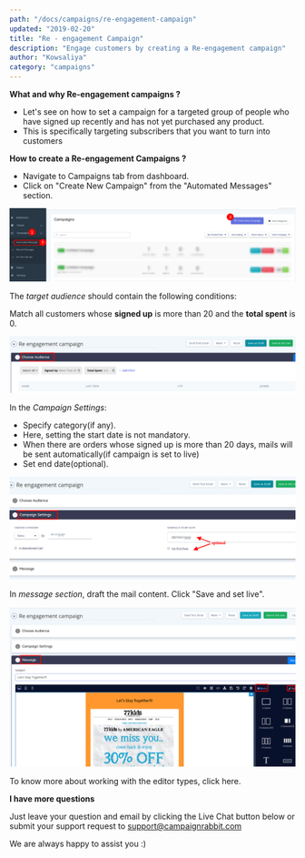 ```yaml
---
path: "/docs/campaigns/re-engagement-campaign"
updated: "2019-02-20"
title: "Re - engagement Campaign"
description: "Engage customers by creating a Re-engagement campaign"
author: "Kowsaliya"
category: "campaigns"
---
```

**What and why Re-engagement campaigns ?**
* Let's see on how to set a campaign for a targeted group of people who have signed up recently and has not yet purchased any product.
* This is specifically targeting subscribers that you want to turn into customers

**How to create a Re-engagement Campaigns ?**
* Navigate to Campaigns tab from dashboard.
* Click on "Create New Campaign" from the "Automated Messages" section.

![AutomatedMessages](https://raw.githubusercontent.com/campaignrabbit/cr-media/master/images/docs/campaigns/automated-campaigns/AutomatedMessages.png)

The *target audience* should contain the following conditions:

Match all customers whose **signed up** is more than 20 and the **total spent** is 0.

![reengagement](https://raw.githubusercontent.com/campaignrabbit/cr-media/master/images/docs/campaigns/automated-campaigns/reengagement.png)

In the *Campaign Settings*:
* Specify category(if any).
* Here, setting the start date is not mandatory.
* When there are orders whose signed up is more than 20 days, mails will be sent automatically(if campaign is set to live)
* Set end date(optional).

![reengagesetting](https://raw.githubusercontent.com/campaignrabbit/cr-media/master/images/docs/campaigns/automated-campaigns/reengageSetting.png)

In *message section*, draft the mail content.
Click "Save and set live".

![reengagebody](https://raw.githubusercontent.com/campaignrabbit/cr-media/master/images/docs/campaigns/automated-campaigns/reengagebody.png)


To know more about working with the editor types, click <link-text url="https://www.campaignrabbit.com/docs/campaigns/working-with-editor" rel="noopener" target="_blank">here.</link-text>

**I have more questions**

Just leave your question and email by clicking the Live Chat button below or submit your support request to <support@campaignrabbit.com>

We are always happy to assist you :)
